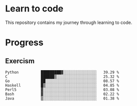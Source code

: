 # Learn to code

This repository contains my journey through learning to code.

# Progress

## Exercism

<!--START_SECTION:progress-->
```text
Python          █████████▓░░░░░░░░░░░░░░░   39.29 % 
C               ██████▒░░░░░░░░░░░░░░░░░░   25.32 % 
Go              ██░░░░░░░░░░░░░░░░░░░░░░░   08.57 % 
Haskell         █▒░░░░░░░░░░░░░░░░░░░░░░░   04.85 % 
Perl5           ▓░░░░░░░░░░░░░░░░░░░░░░░░   03.08 % 
Bash            ▓░░░░░░░░░░░░░░░░░░░░░░░░   02.22 % 
Java            ▒░░░░░░░░░░░░░░░░░░░░░░░░   01.38 % 
```
<!--END_SECTION:progress-->
